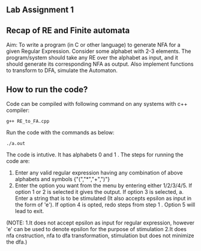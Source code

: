 ## Lab Assignment 1

## Recap of RE and Finite automata
Aim: To write a program (in C or other language) to generate NFA for a given Regular Expression. Consider some alphabet with 2-3 elements. The program/system should take any RE over the alphabet as input, and it should generate its corresponding NFA as output. Also implement functions to transform to DFA, simulate the Automaton.

## How to run the code?
Code can be compiled with following command on any systems with c++ compiler:

```
g++ RE_to_FA.cpp
```
Run the code with the commands as below:

```
./a.out
```
The code is intutive. It has alphabets 0 and 1 .
The steps for running the code are:
1. Enter any valid regular expression having any combination of above alphabets and symbols {"(","*","+",")"} 
2. Enter the option you want from the menu by entering either 1/2/3/4/5.
	If option 1 or 2 is selected it gives the output.
	If option 3 is selected,
		a. Enter a string that is to be stimulated (It also accepts epsilon as input in the form of 'e').
	If option 4 is opted, redo steps from step 1 .
	Option 5 will lead to exit.

(NOTE: 1.It does not accept epsilon as input for regular expression, however 'e' can be used to denote epsilon for the purpose of stimulation
	   2.It does nfa cnstruction, nfa to dfa transformation, stimulation but does not minimize the dfa.)
